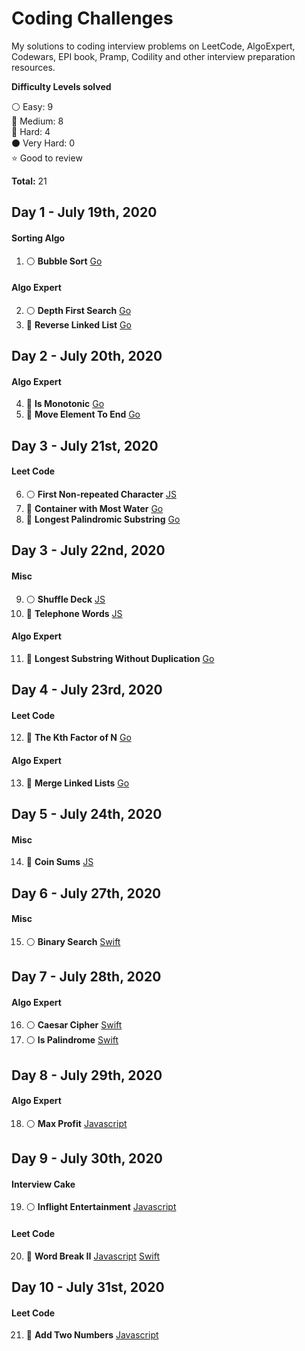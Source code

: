 # Coding Challenges
My solutions to coding interview problems on LeetCode, AlgoExpert, Codewars, EPI book, Pramp, Codility and other interview preparation resources.

__Difficulty Levels solved__

 :white_circle: Easy: 9  
 :large_blue_circle: Medium: 8  
 :red_circle: Hard: 4  
 :black_circle: Very Hard: 0  
 :star: Good to review  

 __Total:__ 21

<!-- --------------------------------------------------------------------------------------------------------------------- -->
## Day 1 - July 19th, 2020

#### Sorting Algo
1. :white_circle: __Bubble Sort__ [Go](Easy/bubbleSort/Go)

#### Algo Expert
2. :white_circle: __Depth First Search__ [Go](Easy/depthFirstSearch/Go)
3. :red_circle: __Reverse Linked List__ [Go](Hard/reverseLinkedList/Go)


<!-- --------------------------------------------------------------------------------------------------------------------- -->

## Day 2 - July 20th, 2020

#### Algo Expert
4. :large_blue_circle: __Is Monotonic__ [Go](Medium/monotonicArray/Go)
5. :large_blue_circle: __Move Element To End__ [Go](Medium/moveElementToEnd/Go)

<!-- --------------------------------------------------------------------------------------------------------------------- -->

## Day 3 - July 21st, 2020

#### Leet Code
6. :white_circle: __First Non-repeated Character__ [JS](Easy/firstNonRepeatedCharacter/Javascript)
7. :large_blue_circle: __Container with Most Water__ [Go](Medium/containerWithMostWater/Go)
8. :large_blue_circle: __Longest Palindromic Substring__ [Go](Medium/longestPalindromicSubstring/Go)

<!-- --------------------------------------------------------------------------------------------------------------------- -->


## Day 3 - July 22nd, 2020

#### Misc
9. :white_circle: __Shuffle Deck__ [JS](Easy/shuffleDeck/Javascript)
10. :large_blue_circle: __Telephone Words__ [JS](Medium/telephoneWords/Javascript)

#### Algo Expert
11. :red_circle: __Longest Substring Without Duplication__ [Go](Hard/longestSubstringWithoutDuplication/Go)
<!-- --------------------------------------------------------------------------------------------------------------------- -->
## Day 4 - July 23rd, 2020

#### Leet Code
12. :large_blue_circle: __The Kth Factor of N__ [Go](Medium/kthFactorOfN/Go)

#### Algo Expert
13. :red_circle: __Merge Linked Lists__ [Go](Hard/mergeLinkedLists/Go)
<!-- --------------------------------------------------------------------------------------------------------------------- -->
## Day 5 - July 24th, 2020

#### Misc
14. :large_blue_circle: __Coin Sums__ [JS](Medium/coinSums/Javascript)

<!-- --------------------------------------------------------------------------------------------------------------------- -->
## Day 6 - July 27th, 2020

#### Misc
15. :white_circle: __Binary Search__ [Swift](Easy/binarySearch/Swift)

<!-- --------------------------------------------------------------------------------------------------------------------- -->
## Day 7 - July 28th, 2020

#### Algo Expert
16. :white_circle: __Caesar Cipher__ [Swift](Easy/caesarCipher/Swift)
17. :white_circle: __Is Palindrome__ [Swift](Easy/isPalindrome/Swift)

<!-- --------------------------------------------------------------------------------------------------------------------- -->
## Day 8 - July 29th, 2020

#### Algo Expert
18. :white_circle: __Max Profit__ [Javascript](Easy/maxProfit/Javascript)

<!-- --------------------------------------------------------------------------------------------------------------------- -->

## Day 9 - July 30th, 2020

#### Interview Cake
19. :white_circle: __Inflight Entertainment__ [Javascript](Easy/inflightEntertainment/Javascript)

#### Leet Code
20. :red_circle: __Word Break II__ [Javascript](Hard/wordBreakII/Javascript) [Swift](Hard/wordBreakII/Swift)

<!-- --------------------------------------------------------------------------------------------------------------------- -->
## Day 10 - July 31st, 2020

#### Leet Code
21. :large_blue_circle: __Add Two Numbers__ [Javascript](Medium/addTwoNumbers/Javascript)

<!-- --------------------------------------------------------------------------------------------------------------------- -->

